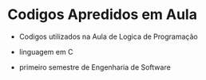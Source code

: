 # Codigos Apredidos em Aula

- Codigos utilizados na Aula de Logica de Programação

- linguagem em C

- primeiro semestre de Engenharia de Software
